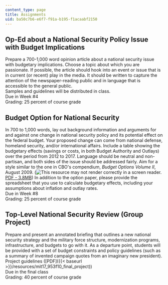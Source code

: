 ```yaml
---
content_type: page
title: Assignments
uid: ba50c7b6-e6f7-f91a-b195-f1acaabf2150
---
```


Op-Ed about a National Security Policy Issue with Budget Implications
---------------------------------------------------------------------

Prepare a 700-1,000 word opinion article about a national security issue with budgetary implications. Choose a topic about which you are passionate. If possible, the article should hook into an event or issue that is in current (or recent) play in the media. It should be written to capture the attention of the newspaper-reading public and in language that is accessible to the general public.  
Samples and guidelines will be distributed in class.  
Due in Week #4  
Grading: 25 percent of course grade

Budget Option for National Security
-----------------------------------

In 700 to 1,000 words, lay out background information and arguments for and against one change in national security policy and its potential effect on the federal budget. Your proposed change can come from national defense, homeland security, and/or international affairs. Include a table showing the budgetary effects (savings or costs, in both Budget Authority and Outlays) over the period from 2012 to 2017. Language should be neutral and non-partisan, and both sides of the issue should be addressed fairly. Aim for a style similar to the one in CBO's compendium, _Budget Options Volume II_, August 2009. (![This resource may not render correctly in a screen reader.](/images/inacessible.gif)[PDF - 3.8MB](https://www.cbo.gov/sites/default/files/111th-congress-2009-2010/reports/08-06-budgetoptions.pdf)) In addition to the option paper, please provide the spreadsheet that you use to calculate budgetary effects, including your assumptions about inflation and outlay rates.  
Due in Week #8  
Grading: 25 percent of course grade

Top-Level National Security Review (Group Project)
--------------------------------------------------

Prepare and present an annotated briefing that outlines a new national security strategy and the military force structure, modernization programs, infrastructure, and budgets to go with it. As a departure point, students will be provided with a set of budget constraints and policy guidelines (such as a summary of invented campaign quotes from an imaginary new president).  
Project guidelines ([PDF]({{< baseurl >}}/resources/mit17_953f10_final_project))  
Due in the final class  
Grading: 40 percent of course grade